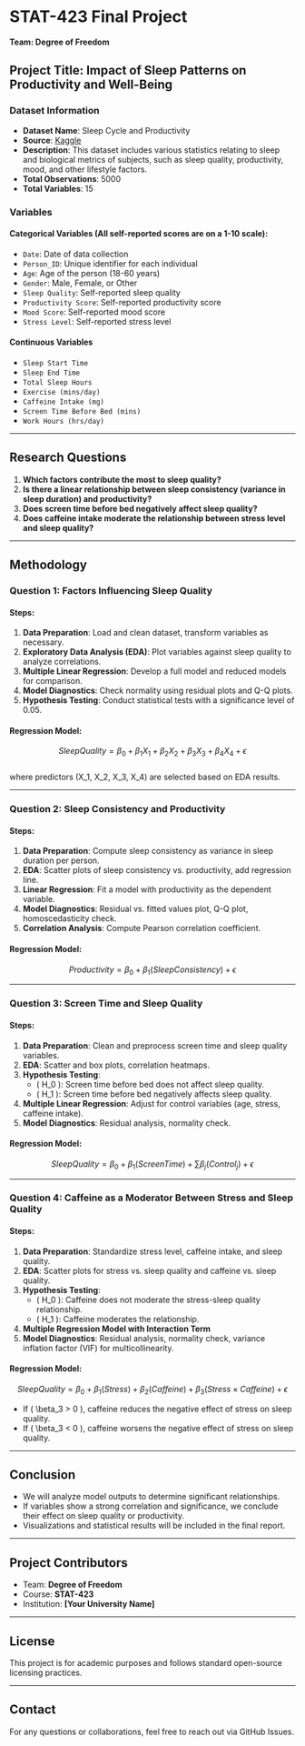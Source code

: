 # **STAT-423 Final Project**  
**Team: Degree of Freedom**  

## **Project Title: Impact of Sleep Patterns on Productivity and Well-Being**  

### **Dataset Information**  
- **Dataset Name**: Sleep Cycle and Productivity  
- **Source**: [Kaggle](https://www.kaggle.com/datasets/adilshamim8/sleep-cycle-and-productivity)  
- **Description**: This dataset includes various statistics relating to sleep and biological metrics of subjects, such as sleep quality, productivity, mood, and other lifestyle factors.
- **Total Observations**: 5000  
- **Total Variables**: 15  
  
### **Variables**  
#### **Categorical Variables** (All self-reported scores are on a 1-10 scale):  
- `Date`: Date of data collection  
- `Person_ID`: Unique identifier for each individual  
- `Age`: Age of the person (18-60 years)  
- `Gender`: Male, Female, or Other  
- `Sleep Quality`: Self-reported sleep quality  
- `Productivity Score`: Self-reported productivity score  
- `Mood Score`: Self-reported mood score  
- `Stress Level`: Self-reported stress level  
  
#### **Continuous Variables**  
- `Sleep Start Time`  
- `Sleep End Time`  
- `Total Sleep Hours`  
- `Exercise (mins/day)`  
- `Caffeine Intake (mg)`  
- `Screen Time Before Bed (mins)`  
- `Work Hours (hrs/day)`  
  
---  
## **Research Questions**  
1. **Which factors contribute the most to sleep quality?**  
2. **Is there a linear relationship between sleep consistency (variance in sleep duration) and productivity?**  
3. **Does screen time before bed negatively affect sleep quality?**  
4. **Does caffeine intake moderate the relationship between stress level and sleep quality?**  
  
---  
## **Methodology**  
### **Question 1: Factors Influencing Sleep Quality**  
#### **Steps**:  
1. **Data Preparation**: Load and clean dataset, transform variables as necessary.  
2. **Exploratory Data Analysis (EDA)**: Plot variables against sleep quality to analyze correlations.  
3. **Multiple Linear Regression**: Develop a full model and reduced models for comparison.  
4. **Model Diagnostics**: Check normality using residual plots and Q-Q plots.  
5. **Hypothesis Testing**: Conduct statistical tests with a significance level of 0.05.  
  
#### **Regression Model**:  
$$ Sleep Quality = \beta_0 + \beta_1 X_1 + \beta_2 X_2 + \beta_3 X_3 + \beta_4 X_4 + \epsilon $$  
where predictors \(X_1, X_2, X_3, X_4\) are selected based on EDA results.  
  
---  
### **Question 2: Sleep Consistency and Productivity**  
#### **Steps**:  
1. **Data Preparation**: Compute sleep consistency as variance in sleep duration per person.  
2. **EDA**: Scatter plots of sleep consistency vs. productivity, add regression line.  
3. **Linear Regression**: Fit a model with productivity as the dependent variable.  
4. **Model Diagnostics**: Residual vs. fitted values plot, Q-Q plot, homoscedasticity check.  
5. **Correlation Analysis**: Compute Pearson correlation coefficient.  
  
#### **Regression Model**:  
$$ Productivity = \beta_0 + \beta_1 (Sleep Consistency) + \epsilon $$  
  
---  
### **Question 3: Screen Time and Sleep Quality**  
#### **Steps**:  
1. **Data Preparation**: Clean and preprocess screen time and sleep quality variables.  
2. **EDA**: Scatter and box plots, correlation heatmaps.  
3. **Hypothesis Testing**:  
   - \( H_0 \): Screen time before bed does not affect sleep quality.  
   - \( H_1 \): Screen time before bed negatively affects sleep quality.  
4. **Multiple Linear Regression**: Adjust for control variables (age, stress, caffeine intake).  
5. **Model Diagnostics**: Residual analysis, normality check.  
  
#### **Regression Model**:  
$$ Sleep Quality = \beta_0 + \beta_1 (Screen Time) + \sum \beta_j (Control_j) + \epsilon $$  
  
---  
### **Question 4: Caffeine as a Moderator Between Stress and Sleep Quality**  
#### **Steps**:  
1. **Data Preparation**: Standardize stress level, caffeine intake, and sleep quality.  
2. **EDA**: Scatter plots for stress vs. sleep quality and caffeine vs. sleep quality.  
3. **Hypothesis Testing**:  
   - \( H_0 \): Caffeine does not moderate the stress-sleep quality relationship.  
   - \( H_1 \): Caffeine moderates the relationship.  
4. **Multiple Regression Model with Interaction Term**  
5. **Model Diagnostics**: Residual analysis, normality check, variance inflation factor (VIF) for multicollinearity.  
  
#### **Regression Model**:  
$$ Sleep Quality = \beta_0 + \beta_1 (Stress) + \beta_2 (Caffeine) + \beta_3 (Stress \times Caffeine) + \epsilon $$  
  
- If \( \beta_3 > 0 \), caffeine reduces the negative effect of stress on sleep quality.  
- If \( \beta_3 < 0 \), caffeine worsens the negative effect of stress on sleep quality.  
  
---  
## **Conclusion**  
- We will analyze model outputs to determine significant relationships.  
- If variables show a strong correlation and significance, we conclude their effect on sleep quality or productivity.  
- Visualizations and statistical results will be included in the final report.  
  
---  
## **Project Contributors**  
- Team: **Degree of Freedom**  
- Course: **STAT-423**  
- Institution: **[Your University Name]**  
  
---  
## **License**  
This project is for academic purposes and follows standard open-source licensing practices.  
  
---  
## **Contact**  
For any questions or collaborations, feel free to reach out via GitHub Issues.  
